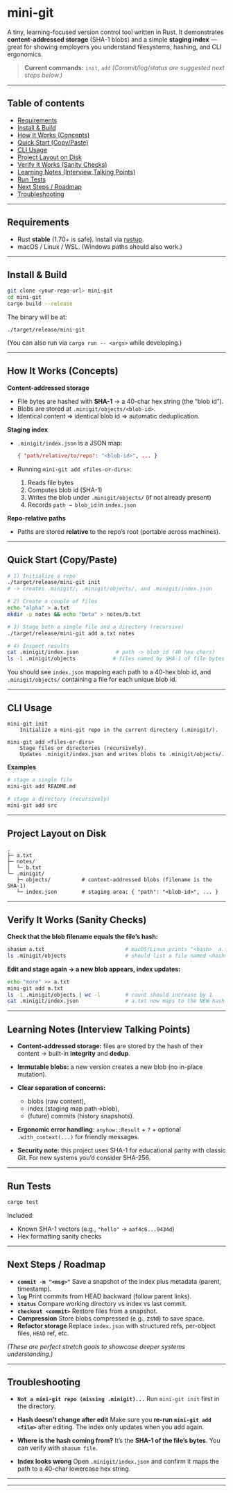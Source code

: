 # mini-git

A tiny, learning-focused version control tool written in Rust.
It demonstrates **content-addressed storage** (SHA-1 blobs) and a simple **staging index** — great for showing employers you understand filesystems, hashing, and CLI ergonomics.

> **Current commands:** `init`, `add`
> *(Commit/log/status are suggested next steps below.)*

---

## Table of contents

* [Requirements](#requirements)
* [Install & Build](#install--build)
* [How It Works (Concepts)](#how-it-works-concepts)
* [Quick Start (Copy/Paste)](#quick-start-copypaste)
* [CLI Usage](#cli-usage)
* [Project Layout on Disk](#project-layout-on-disk)
* [Verify It Works (Sanity Checks)](#verify-it-works-sanity-checks)
* [Learning Notes (Interview Talking Points)](#learning-notes-interview-talking-points)
* [Run Tests](#run-tests)
* [Next Steps / Roadmap](#next-steps--roadmap)
* [Troubleshooting](#troubleshooting)

---

## Requirements

* Rust **stable** (1.70+ is safe). Install via [rustup](https://rustup.rs/).
* macOS / Linux / WSL. (Windows paths should also work.)

---

## Install & Build

```bash
git clone <your-repo-url> mini-git
cd mini-git
cargo build --release
```

The binary will be at:

```
./target/release/mini-git
```

(You can also run via `cargo run -- <args>` while developing.)

---

## How It Works (Concepts)

**Content-addressed storage**

* File bytes are hashed with **SHA-1** → a 40-char hex string (the “blob id”).
* Blobs are stored at `.minigit/objects/<blob-id>`.
* Identical content ⇒ identical blob id ⇒ automatic deduplication.

**Staging index**

* `.minigit/index.json` is a JSON map:

  ```json
  { "path/relative/to/repo": "<blob-id>", ... }
  ```
* Running `mini-git add <files-or-dirs>`:

  1. Reads file bytes
  2. Computes blob id (SHA-1)
  3. Writes the blob under `.minigit/objects/` (if not already present)
  4. Records `path → blob_id` in `index.json`

**Repo-relative paths**

* Paths are stored **relative** to the repo’s root (portable across machines).

---

## Quick Start (Copy/Paste)

```bash
# 1) Initialize a repo
./target/release/mini-git init
# -> creates .minigit/, .minigit/objects/, and .minigit/index.json

# 2) Create a couple of files
echo "alpha" > a.txt
mkdir -p notes && echo "beta" > notes/b.txt

# 3) Stage both a single file and a directory (recursive)
./target/release/mini-git add a.txt notes

# 4) Inspect results
cat .minigit/index.json            # path -> blob_id (40 hex chars)
ls -1 .minigit/objects            # files named by SHA-1 of file bytes
```

You should see `index.json` mapping each path to a 40-hex blob id, and `.minigit/objects/` containing a file for each unique blob id.

---

## CLI Usage

```
mini-git init
    Initialize a mini-git repo in the current directory (.minigit/).

mini-git add <files-or-dirs>
    Stage files or directories (recursively).
    Updates .minigit/index.json and writes blobs to .minigit/objects/.
```

**Examples**

```bash
# stage a single file
mini-git add README.md

# stage a directory (recursively)
mini-git add src
```

---

## Project Layout on Disk

```
.
├─ a.txt
├─ notes/
│  └─ b.txt
└─ .minigit/
   ├─ objects/          # content-addressed blobs (filename is the SHA-1)
   └─ index.json        # staging area: { "path": "<blob-id>", ... }
```

---

## Verify It Works (Sanity Checks)

**Check that the blob filename equals the file’s hash:**

```bash
shasum a.txt                          # macOS/Linux prints "<hash>  a.txt"
ls .minigit/objects                   # should list a file named <hash>
```

**Edit and stage again → a new blob appears, index updates:**

```bash
echo "more" >> a.txt
mini-git add a.txt
ls -1 .minigit/objects | wc -l        # count should increase by 1
cat .minigit/index.json               # a.txt now maps to the NEW hash
```

---

## Learning Notes (Interview Talking Points)

* **Content-addressed storage:** files are stored by the hash of their content → built-in **integrity** and **dedup**.
* **Immutable blobs:** a new version creates a new blob (no in-place mutation).
* **Clear separation of concerns:**

  * blobs (raw content),
  * index (staging map path→blob),
  * (future) commits (history snapshots).
* **Ergonomic error handling:** `anyhow::Result` + `?` + optional `.with_context(...)` for friendly messages.
* **Security note:** this project uses SHA-1 for educational parity with classic Git. For new systems you’d consider SHA-256.

---

## Run Tests

```bash
cargo test
```

Included:

* Known SHA-1 vectors (e.g., `"hello"` → `aaf4c6...9434d`)
* Hex formatting sanity checks

---

## Next Steps / Roadmap

* **`commit -m "<msg>"`**
  Save a snapshot of the index plus metadata (parent, timestamp).
* **`log`**
  Print commits from HEAD backward (follow parent links).
* **`status`**
  Compare working directory vs index vs last commit.
* **`checkout <commit>`**
  Restore files from a snapshot.
* **Compression**
  Store blobs compressed (e.g., zstd) to save space.
* **Refactor storage**
  Replace `index.json` with structured refs, per-object files, `HEAD` ref, etc.

*(These are perfect stretch goals to showcase deeper systems understanding.)*

---

## Troubleshooting

* **`Not a mini-git repo (missing .minigit)...`**
  Run `mini-git init` first in the directory.

* **Hash doesn’t change after edit**
  Make sure you **re-run `mini-git add <file>`** after editing. The index only updates when you add again.

* **Where is the hash coming from?**
  It’s the **SHA-1 of the file’s bytes**. You can verify with `shasum file`.

* **Index looks wrong**
  Open `.minigit/index.json` and confirm it maps the path to a 40-char lowercase hex string.

---


---

